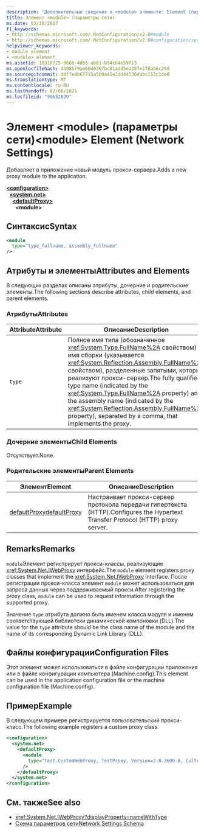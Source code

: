 ```yaml
---
description: 'Дополнительные сведения о <module> элементе: Element (параметры сети)'
title: Элемент <module> (параметры сети)
ms.date: 03/30/2017
f1_keywords:
- http://schemas.microsoft.com/.NetConfiguration/v2.0#module
- http://schemas.microsoft.com/.NetConfiguration/v2.0#configuration/system.net/defaultProxy/module
helpviewer_keywords:
- module element
- <module> element
ms.assetid: 10318725-9666-4d65-ab61-b94c64e59f13
ms.openlocfilehash: d498b79ae6046367bc81add5ea387e178ab6c29d
ms.sourcegitcommit: ddf7edb67715a5b9a45e3dd44536dabc153c1de0
ms.translationtype: MT
ms.contentlocale: ru-RU
ms.lasthandoff: 02/06/2021
ms.locfileid: "99652839"
---
```

# <a name="module-element-network-settings"></a><span data-ttu-id="d396f-103">Элемент \<module> (параметры сети)</span><span class="sxs-lookup"><span data-stu-id="d396f-103">\<module> Element (Network Settings)</span></span>

<span data-ttu-id="d396f-104">Добавляет в приложение новый модуль прокси-сервера.</span><span class="sxs-lookup"><span data-stu-id="d396f-104">Adds a new proxy module to the application.</span></span>  

[**\<configuration>**](../configuration-element.md)\
&nbsp;&nbsp;[**\<system.net>**](system-net-element-network-settings.md)\
&nbsp;&nbsp;&nbsp;&nbsp;[**\<defaultProxy>**](defaultproxy-element-network-settings.md)\
&nbsp;&nbsp;&nbsp;&nbsp;&nbsp;&nbsp;**\<module>**

## <a name="syntax"></a><span data-ttu-id="d396f-105">Синтаксис</span><span class="sxs-lookup"><span data-stu-id="d396f-105">Syntax</span></span>  
  
```xml  
<module
  type="type_fullname, assembly_fullname"
/>  
```  
  
## <a name="attributes-and-elements"></a><span data-ttu-id="d396f-106">Атрибуты и элементы</span><span class="sxs-lookup"><span data-stu-id="d396f-106">Attributes and Elements</span></span>  

 <span data-ttu-id="d396f-107">В следующих разделах описаны атрибуты, дочерние и родительские элементы.</span><span class="sxs-lookup"><span data-stu-id="d396f-107">The following sections describe attributes, child elements, and parent elements.</span></span>  
  
### <a name="attributes"></a><span data-ttu-id="d396f-108">Атрибуты</span><span class="sxs-lookup"><span data-stu-id="d396f-108">Attributes</span></span>  
  
|<span data-ttu-id="d396f-109">**Attribute**</span><span class="sxs-lookup"><span data-stu-id="d396f-109">**Attribute**</span></span>|<span data-ttu-id="d396f-110">**Описание**</span><span class="sxs-lookup"><span data-stu-id="d396f-110">**Description**</span></span>|  
|-------------------|---------------------|  
|`type`|<span data-ttu-id="d396f-111">Полное имя типа (обозначенное <xref:System.Type.FullName%2A> свойством) и имя сборки (указывается <xref:System.Reflection.Assembly.FullName%2A> свойством), разделенные запятыми, которые реализуют прокси-сервер.</span><span class="sxs-lookup"><span data-stu-id="d396f-111">The fully qualified type name (indicated by the <xref:System.Type.FullName%2A> property) and the assembly name (indicated by the <xref:System.Reflection.Assembly.FullName%2A> property), separated by a comma, that implements the proxy.</span></span>|  
  
### <a name="child-elements"></a><span data-ttu-id="d396f-112">Дочерние элементы</span><span class="sxs-lookup"><span data-stu-id="d396f-112">Child Elements</span></span>  

 <span data-ttu-id="d396f-113">Отсутствует.</span><span class="sxs-lookup"><span data-stu-id="d396f-113">None.</span></span>  
  
### <a name="parent-elements"></a><span data-ttu-id="d396f-114">Родительские элементы</span><span class="sxs-lookup"><span data-stu-id="d396f-114">Parent Elements</span></span>  
  
|<span data-ttu-id="d396f-115">**Элемент**</span><span class="sxs-lookup"><span data-stu-id="d396f-115">**Element**</span></span>|<span data-ttu-id="d396f-116">**Описание**</span><span class="sxs-lookup"><span data-stu-id="d396f-116">**Description**</span></span>|  
|-----------------|---------------------|  
|[<span data-ttu-id="d396f-117">defaultProxy</span><span class="sxs-lookup"><span data-stu-id="d396f-117">defaultProxy</span></span>](defaultproxy-element-network-settings.md)|<span data-ttu-id="d396f-118">Настраивает прокси-сервер протокола передачи гипертекста (HTTP).</span><span class="sxs-lookup"><span data-stu-id="d396f-118">Configures the Hypertext Transfer Protocol (HTTP) proxy server.</span></span>|  
  
## <a name="remarks"></a><span data-ttu-id="d396f-119">Remarks</span><span class="sxs-lookup"><span data-stu-id="d396f-119">Remarks</span></span>  

 <span data-ttu-id="d396f-120">`module`Элемент регистрирует прокси-классы, реализующие <xref:System.Net.IWebProxy> интерфейс.</span><span class="sxs-lookup"><span data-stu-id="d396f-120">The `module` element registers proxy classes that implement the <xref:System.Net.IWebProxy> interface.</span></span> <span data-ttu-id="d396f-121">После регистрации прокси-класса элемент `module` может использоваться для запроса данных через поддерживаемый прокси.</span><span class="sxs-lookup"><span data-stu-id="d396f-121">After registering the proxy class, `module` can be used to request information through the supported proxy.</span></span>  
  
 <span data-ttu-id="d396f-122">Значение `type` атрибута должно быть именем класса модуля и именем соответствующей библиотеки динамической компоновки (DLL).</span><span class="sxs-lookup"><span data-stu-id="d396f-122">The value for the `type` attribute should be the class name of the module and the name of its corresponding Dynamic Link Library (DLL).</span></span>  
  
## <a name="configuration-files"></a><span data-ttu-id="d396f-123">Файлы конфигурации</span><span class="sxs-lookup"><span data-stu-id="d396f-123">Configuration Files</span></span>  

 <span data-ttu-id="d396f-124">Этот элемент может использоваться в файле конфигурации приложения или в файле конфигурации компьютера (Machine.config).</span><span class="sxs-lookup"><span data-stu-id="d396f-124">This element can be used in the application configuration file or the machine configuration file (Machine.config).</span></span>  
  
## <a name="example"></a><span data-ttu-id="d396f-125">Пример</span><span class="sxs-lookup"><span data-stu-id="d396f-125">Example</span></span>  

 <span data-ttu-id="d396f-126">В следующем примере регистрируется пользовательский прокси-класс.</span><span class="sxs-lookup"><span data-stu-id="d396f-126">The following example registers a custom proxy class.</span></span>  
  
```xml  
<configuration>  
  <system.net>  
    <defaultProxy>  
      <module  
        type="Test.CustomWebProxy, TestProxy, Version=2.0.3600.0, Culture=neutral, PublicKeyToken=b23a5c561934e385"  
      />  
    </defaultProxy>  
  </system.net>  
</configuration>  
```  
  
## <a name="see-also"></a><span data-ttu-id="d396f-127">См. также</span><span class="sxs-lookup"><span data-stu-id="d396f-127">See also</span></span>

- <xref:System.Net.IWebProxy?displayProperty=nameWithType>
- [<span data-ttu-id="d396f-128">Схема параметров сети</span><span class="sxs-lookup"><span data-stu-id="d396f-128">Network Settings Schema</span></span>](index.md)

